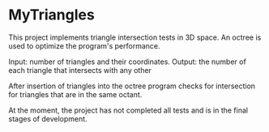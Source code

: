 # MyTriangles
This project implements triangle intersection tests in 3D space. An octree is used to optimize the program's performance.

Input: number of triangles and their coordinates.
Output: the number of each triangle that intersects with any other

After insertion of triangles into the octree program checks for intersection for triangles that are in the same octant.

At the moment, the project has not completed all tests and is in the final stages of development.
